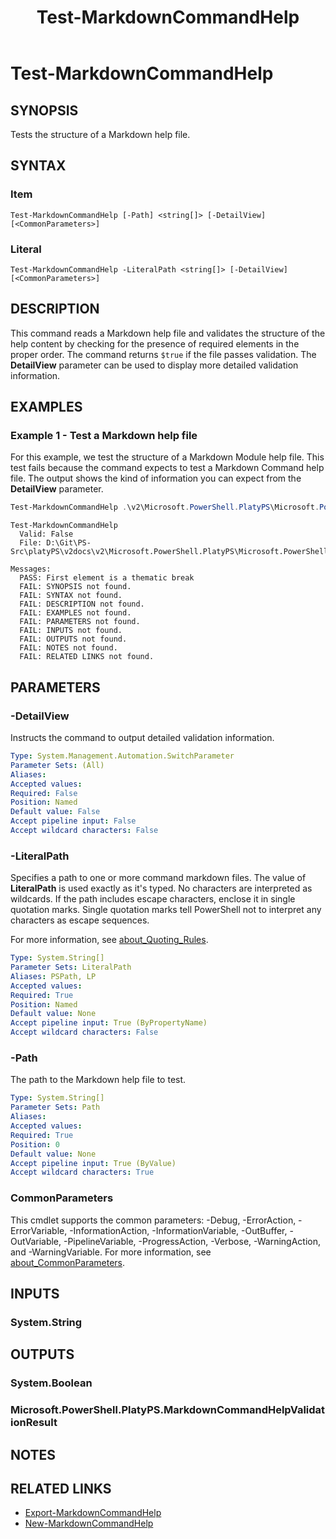 ﻿---
external help file: Microsoft.PowerShell.PlatyPS.dll-Help.xml
online version: https://learn.microsoft.com/powershell/module/microsoft.powershell.platyps/test-markdowncommandhelp?view=ps-modules&WT.mc_id=ps-gethelp
Locale: en-US
Module Name: Microsoft.PowerShell.PlatyPS
ms.custom: preview1
ms.date: 10/25/2024
schema: 2.0.0
title: Test-MarkdownCommandHelp
---

# Test-MarkdownCommandHelp

## SYNOPSIS

Tests the structure of a Markdown help file.

## SYNTAX

### Item

```
Test-MarkdownCommandHelp [-Path] <string[]> [-DetailView] [<CommonParameters>]
```

### Literal

```
Test-MarkdownCommandHelp -LiteralPath <string[]> [-DetailView] [<CommonParameters>]
```

## DESCRIPTION

This command reads a Markdown help file and validates the structure of the help content by checking
for the presence of required elements in the proper order. The command returns `$true` if the file
passes validation. The **DetailView** parameter can be used to display more detailed validation
information.

## EXAMPLES

### Example 1 - Test a Markdown help file

For this example, we test the structure of a Markdown Module help file. This test fails because the
command expects to test a Markdown Command help file. The output shows the kind of information you
can expect from the **DetailView** parameter.

```powershell
Test-MarkdownCommandHelp .\v2\Microsoft.PowerShell.PlatyPS\Microsoft.PowerShell.PlatyPS.md -DetailView
```

```Output
Test-MarkdownCommandHelp
  Valid: False
  File: D:\Git\PS-Src\platyPS\v2docs\v2\Microsoft.PowerShell.PlatyPS\Microsoft.PowerShell.PlatyPS.md

Messages:
  PASS: First element is a thematic break
  FAIL: SYNOPSIS not found.
  FAIL: SYNTAX not found.
  FAIL: DESCRIPTION not found.
  FAIL: EXAMPLES not found.
  FAIL: PARAMETERS not found.
  FAIL: INPUTS not found.
  FAIL: OUTPUTS not found.
  FAIL: NOTES not found.
  FAIL: RELATED LINKS not found.
```

## PARAMETERS

### -DetailView

Instructs the command to output detailed validation information.

```yaml
Type: System.Management.Automation.SwitchParameter
Parameter Sets: (All)
Aliases:
Accepted values:
Required: False
Position: Named
Default value: False
Accept pipeline input: False
Accept wildcard characters: False
```

### -LiteralPath

Specifies a path to one or more command markdown files. The value of **LiteralPath** is used exactly
as it's typed. No characters are interpreted as wildcards. If the path includes escape characters,
enclose it in single quotation marks. Single quotation marks tell PowerShell not to interpret any
characters as escape sequences.

For more information, see
[about_Quoting_Rules](/powershell/module/microsoft.powershell.core/about/about_CommonParameters).

```yaml
Type: System.String[]
Parameter Sets: LiteralPath
Aliases: PSPath, LP
Accepted values:
Required: True
Position: Named
Default value: None
Accept pipeline input: True (ByPropertyName)
Accept wildcard characters: False

```

### -Path

The path to the Markdown help file to test.

```yaml
Type: System.String[]
Parameter Sets: Path
Aliases:
Accepted values:
Required: True
Position: 0
Default value: None
Accept pipeline input: True (ByValue)
Accept wildcard characters: True
```

### CommonParameters

This cmdlet supports the common parameters: -Debug, -ErrorAction, -ErrorVariable,
-InformationAction, -InformationVariable, -OutBuffer, -OutVariable, -PipelineVariable,
-ProgressAction, -Verbose, -WarningAction, and -WarningVariable. For more information, see
[about_CommonParameters](https://go.microsoft.com/fwlink/?LinkID=113216).

## INPUTS

### System.String

## OUTPUTS

### System.Boolean

### Microsoft.PowerShell.PlatyPS.MarkdownCommandHelpValidationResult

## NOTES

## RELATED LINKS

- [Export-MarkdownCommandHelp](Export-MarkdownCommandHelp.md)
- [New-MarkdownCommandHelp](New-MarkdownCommandHelp.md)
